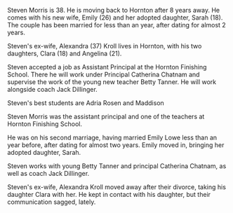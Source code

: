 Steven Morris is 38. He is moving back to Hornton after 8 years away. He comes with his new wife, Emily (26) and her adopted daughter, Sarah (18). The couple has been married for less than an year, after dating for almost 2 years.

Steven's ex-wife, Alexandra (37) Kroll lives in Hornton, with his two daughters, Clara (18) and Angelina (21).

Steven accepted a job as Assistant Principal at the Hornton Finishing School. There he will work under Principal Catherina Chatnam and supervise the work of the young new teacher Betty Tanner. He will work alongside coach Jack Dillinger.

Steven's best students are Adria Rosen and Maddison



Steven Morris was the assistant principal and one of the teachers at Hornton Finishing School.

He was on his second marriage, having married Emily Lowe less than an year before, after dating for almost two years. Emily moved in, bringing her adopted daughter, Sarah.

Steven works with young Betty Tanner and principal Catherina Chatnam, as well as coach Jack Dillinger.

Steven's ex-wife, Alexandra Kroll moved away after their divorce, taking his daughter Clara with her. He kept in contact with his daughter, but their communication sagged, lately.


